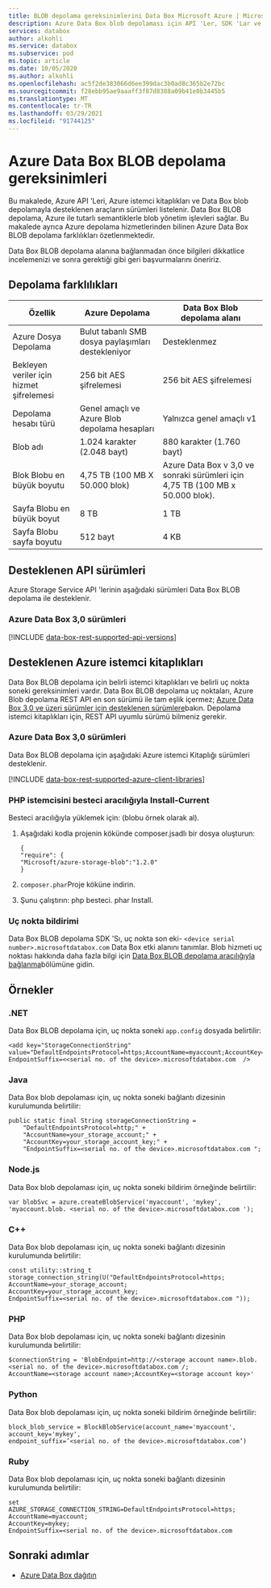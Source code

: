 ```yaml
---
title: BLOB depolama gereksinimlerini Data Box Microsoft Azure | Microsoft Docs
description: Azure Data Box blob depolaması için API 'Ler, SDK 'Lar ve istemci kitaplıkları için desteklenen sürümler hakkında bilgi edinin
services: databox
author: alkohli
ms.service: databox
ms.subservice: pod
ms.topic: article
ms.date: 10/05/2020
ms.author: alkohli
ms.openlocfilehash: ac5f2de383066d6ee399dac3b0ad8c365b2e72bc
ms.sourcegitcommit: f28ebb95ae9aaaff3f87d8388a09b41e0b3445b5
ms.translationtype: MT
ms.contentlocale: tr-TR
ms.lasthandoff: 03/29/2021
ms.locfileid: "91744125"
---
```

# <a name="azure-data-box-blob-storage-requirements"></a>Azure Data Box BLOB depolama gereksinimleri

Bu makalede, Azure API 'Leri, Azure istemci kitaplıkları ve Data Box blob depolamayla desteklenen araçların sürümleri listelenir. Data Box BLOB depolama, Azure ile tutarlı semantiklerle blob yönetim işlevleri sağlar. Bu makalede ayrıca Azure depolama hizmetlerinden bilinen Azure Data Box BLOB depolama farklılıkları özetlenmektedir.

Data Box BLOB depolama alanına bağlanmadan önce bilgileri dikkatlice incelemenizi ve sonra gerektiği gibi geri başvurmalarını öneririz.


## <a name="storage-differences"></a>Depolama farklılıkları

|     Özellik                                             |     Azure Depolama                                     |     Data Box Blob depolama alanı |
|---------------------------------------------------------|-------------------------------------------------------|---------------------------|
|    Azure Dosya Depolama                                   |    Bulut tabanlı SMB dosya paylaşımları destekleniyor              |    Desteklenmez      |
|    Bekleyen veriler için hizmet şifrelemesi                  |    256 bit AES şifrelemesi                             |    256 bit AES şifrelemesi |
|    Depolama hesabı türü                                 |    Genel amaçlı ve Azure Blob depolama hesapları    |    Yalnızca genel amaçlı v1|
|    Blob adı                                            |    1.024 karakter (2.048 bayt)                     |    880 karakter (1.760 bayt)|
|    Blok Blobu en büyük boyutu                              |    4,75 TB (100 MB X 50.000 blok)                   |    Azure Data Box v 3,0 ve sonraki sürümleri için 4,75 TB (100 MB x 50.000 blok).|
|    Sayfa Blobu en büyük boyut                               |    8 TB                                               |    1 TB                   |
|    Sayfa Blobu sayfa boyutu                                  |    512 bayt                                          |    4 KB                   |

## <a name="supported-api-versions"></a>Desteklenen API sürümleri

Azure Storage Service API 'lerinin aşağıdaki sürümleri Data Box BLOB depolama ile desteklenir.

### <a name="azure-data-box-30-onwards"></a>Azure Data Box 3,0 sürümleri

[!INCLUDE [data-box-rest-supported-api-versions](../../includes/data-box-rest-supported-api-versions.md)]

## <a name="supported-azure-client-libraries"></a>Desteklenen Azure istemci kitaplıkları

Data Box BLOB depolama için belirli istemci kitaplıkları ve belirli uç nokta soneki gereksinimleri vardır. Data Box BLOB depolama uç noktaları, Azure Blob depolama REST API en son sürümü ile tam eşlik içermez; [Azure Data Box 3,0 ve üzeri sürümler için desteklenen sürümlere](#supported-api-versions)bakın. Depolama istemci kitaplıkları için, REST API uyumlu sürümü bilmeniz gerekir.

### <a name="azure-data-box-30-onwards"></a>Azure Data Box 3,0 sürümleri

Data Box BLOB depolama için aşağıdaki Azure istemci Kitaplığı sürümleri desteklenir.

[!INCLUDE [data-box-rest-supported-azure-client-libraries](../../includes/data-box-rest-supported-azure-client-libraries.md)]

### <a name="install-php-client-via-composer---current"></a>PHP istemcisini besteci aracılığıyla Install-Current

Besteci aracılığıyla yüklemek için: (blobu örnek olarak al).
1. Aşağıdaki kodla projenin kökünde composer.jsadlı bir dosya oluşturun:

    ```
    {
    "require": {
    "Microsoft/azure-storage-blob":"1.2.0"
    }
    ```

2. `composer.phar`Proje köküne indirin.

3. Şunu çalıştırın: php besteci. phar Install.

### <a name="endpoint-declaration"></a>Uç nokta bildirimi

Data Box BLOB depolama SDK 'Sı, uç nokta son eki- `<device serial number>.microsoftdatabox.com` Data Box etki alanını tanımlar. Blob hizmeti uç noktası hakkında daha fazla bilgi için [Data Box BLOB depolama aracılığıyla bağlanma](data-box-deploy-copy-data-via-rest.md)bölümüne gidin.
 
## <a name="examples"></a>Örnekler

### <a name="net"></a>.NET

Data Box BLOB depolama için, uç nokta soneki `app.config` dosyada belirtilir:

```
<add key="StorageConnectionString"
value="DefaultEndpointsProtocol=https;AccountName=myaccount;AccountKey=mykey;
EndpointSuffix=<<serial no. of the device>.microsoftdatabox.com  />
```

### <a name="java"></a>Java

Data Box blob depolaması için, uç nokta soneki bağlantı dizesinin kurulumunda belirtilir:

```
public static final String storageConnectionString =
    "DefaultEndpointsProtocol=http;" +
    "AccountName=your_storage_account;" +
    "AccountKey=your_storage_account_key;" +
    "EndpointSuffix=<serial no. of the device>.microsoftdatabox.com ";
```

### <a name="nodejs"></a>Node.js

Data Box blob depolaması için, uç nokta soneki bildirim örneğinde belirtilir:

```
var blobSvc = azure.createBlobService('myaccount', 'mykey',
'myaccount.blob. <serial no. of the device>.microsoftdatabox.com ');
```

### <a name="c"></a>C++

Data Box blob depolaması için, uç nokta soneki bağlantı dizesinin kurulumunda belirtilir:

```
const utility::string_t storage_connection_string(U("DefaultEndpointsProtocol=https;
AccountName=your_storage_account;
AccountKey=your_storage_account_key;
EndpointSuffix=<serial no. of the device>.microsoftdatabox.com "));
```

### <a name="php"></a>PHP

Data Box blob depolaması için, uç nokta soneki bağlantı dizesinin kurulumunda belirtilir:

```
$connectionString = 'BlobEndpoint=http://<storage account name>.blob.<serial no. of the device>.microsoftdatabox.com /;
AccountName=<storage account name>;AccountKey=<storage account key>'
```

### <a name="python"></a>Python

Data Box blob depolaması için, uç nokta soneki bildirim örneğinde belirtilir:

```
block_blob_service = BlockBlobService(account_name='myaccount',
account_key='mykey',
endpoint_suffix=’<serial no. of the device>.microsoftdatabox.com’)
```

### <a name="ruby"></a>Ruby

Data Box blob depolaması için, uç nokta soneki bağlantı dizesinin kurulumunda belirtilir:

```
set
AZURE_STORAGE_CONNECTION_STRING=DefaultEndpointsProtocol=https;
AccountName=myaccount;
AccountKey=mykey;
EndpointSuffix=<serial no. of the device>.microsoftdatabox.com
```

## <a name="next-steps"></a>Sonraki adımlar

* [Azure Data Box dağıtın](data-box-deploy-ordered.md)
